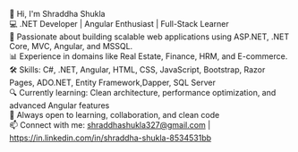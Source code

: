 👋 Hi, I'm Shraddha Shukla  
💻 .NET Developer | Angular Enthusiast | Full-Stack Learner  
🚀 Passionate about building scalable web applications using ASP.NET, .NET Core, MVC, Angular, and MSSQL.  
📊 Experience in domains like Real Estate, Finance, HRM, and E-commerce.  
🛠️ Skills: C#, .NET, Angular, HTML, CSS, JavaScript, Bootstrap, Razor Pages, ADO.NET, Entity Framework,Dapper, SQL Server  
🔍 Currently learning: Clean architecture, performance optimization, and advanced Angular features  
🌱 Always open to learning, collaboration, and clean code  
📫 Connect with me: shraddhashukla327@gmail.com |  https://in.linkedin.com/in/shraddha-shukla-8534531bb


<!---
shraddha1711/shraddha1711 is a ✨ special ✨ repository because its `README.md` (this file) appears on your GitHub profile.
You can click the Preview link to take a look at your changes.
--->
